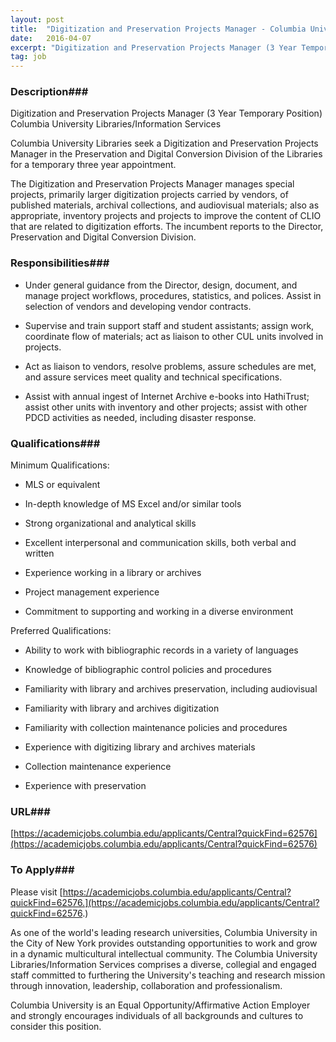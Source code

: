 ```yaml
---
layout: post
title:  "Digitization and Preservation Projects Manager - Columbia University"
date:   2016-04-07
excerpt: "Digitization and Preservation Projects Manager (3 Year Temporary Position) Columbia University Libraries/Information Services Columbia University Libraries seek a Digitization and Preservation Projects Manager in the Preservation and Digital Conversion Division of the Libraries for a temporary three year appointment. The Digitization and Preservation Projects Manager manages special projects, primarily larger..."
tag: job
---
```


### Description###

Digitization and Preservation Projects Manager (3 Year Temporary Position)
Columbia University Libraries/Information Services

Columbia University Libraries seek a Digitization and Preservation Projects Manager in the Preservation and Digital Conversion Division of the Libraries for a temporary three year appointment.

The Digitization and Preservation Projects Manager manages special projects, primarily larger digitization projects carried by vendors, of published materials, archival collections, and audiovisual materials; also as appropriate, inventory projects and projects to improve the content of CLIO that are related to digitization efforts. The incumbent reports to the Director, Preservation and Digital Conversion Division. 



### Responsibilities###

* Under general guidance from the Director, design, document, and manage project workflows, procedures, statistics, and polices. Assist in selection of vendors and developing vendor contracts.

* Supervise and train support staff and student assistants; assign work, coordinate flow of materials; act as liaison to other CUL units involved in projects.

* Act as liaison to vendors, resolve problems, assure schedules are met, and assure services meet quality and technical specifications.

* Assist with annual ingest of Internet Archive e-books into HathiTrust; assist other units with inventory and other projects; assist with other PDCD activities as needed, including disaster response.


### Qualifications###

Minimum Qualifications:

* MLS or equivalent

* In-depth knowledge of MS Excel and/or similar tools 

* Strong organizational and analytical skills 

* Excellent interpersonal and communication skills, both verbal and written 

* Experience working in a library or archives 

* Project management experience 

* Commitment to supporting and working in a diverse environment

Preferred Qualifications:

* Ability to work with bibliographic records in a variety of languages 

* Knowledge of bibliographic control policies and procedures 

* Familiarity with library and archives preservation, including audiovisual 

* Familiarity with library and archives digitization 

* Familiarity with collection maintenance policies and procedures 

* Experience with digitizing library and archives materials 

* Collection maintenance experience 

* Experience with preservation






### URL###

[https://academicjobs.columbia.edu/applicants/Central?quickFind=62576](https://academicjobs.columbia.edu/applicants/Central?quickFind=62576)

### To Apply###

Please visit [https://academicjobs.columbia.edu/applicants/Central?quickFind=62576.](https://academicjobs.columbia.edu/applicants/Central?quickFind=62576.)

As one of the world's leading research universities, Columbia University in the City of New York provides outstanding opportunities to work and grow in a dynamic multicultural intellectual community. The Columbia University Libraries/Information Services comprises a diverse, collegial and engaged staff committed to furthering the University's teaching and research mission through innovation, leadership, collaboration and professionalism.

Columbia University is an Equal Opportunity/Affirmative Action Employer and strongly encourages individuals of all backgrounds and cultures to consider this position.





